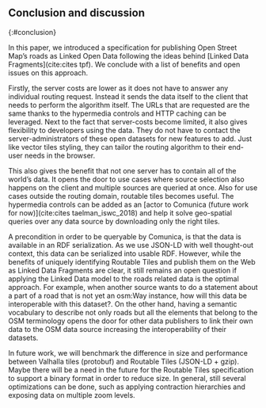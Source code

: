 ##  Conclusion and discussion
{:#conclusion}

In this paper, we introduced a specification for publishing Open Street Map’s roads as Linked Open Data 
following the ideas behind [Linked Data Fragments](cite:cites tpf).
We conclude with a list of benefits and open issues on this approach.

Firstly, the server costs are lower as it does not have to answer any individual routing request.
Instead it sends the data itself to the client that needs to perform the algorithm itself.
The URLs that are requested are the same thanks to the hypermedia controls and HTTP caching can be leveraged.
Next to the fact that server-costs become limited, it also gives flexibility to developers using the data.
They do not have to contact the server-administrators of these open datasets for new features to add.
Just like vector tiles styling, they can tailor the routing algorithm to their end-user needs in the browser.
 
This also gives the benefit that not one server has to contain all of the world’s data.
It opens the door to use cases where source selection also happens on the client and multiple sources are queried at once.
Also for use cases outside the routing domain, routable tiles becomes useful.
The hypermedia controls can be added as an [actor to Comunica (future work for now)](cite:cites taelman_iswc_2018) 
and help it solve geo-spatial queries over any data source by downloading only the right tiles.

A precondition in order to be queryable by Comunica, 
is that the data is available in an RDF serialization.
As we use JSON-LD with well thought-out context, 
this data can be serialized into usable RDF.
However, while the benefits of uniquely identifying Routable Tiles 
and publish them on the Web as Linked Data Fragments are clear, 
it still remains an open question if applying the Linked Data model 
to the roads related data is the optimal approach.
For example, when another source wants to do a statement 
about a part of a road that is not yet an osm:Way instance, 
how will this data be interoperable with this dataset?. 
On the other hand, having a semantic vocabulary to describe 
not only roads but all the elements that belong to the OSM terminology 
opens the door for other data publishers to link their own data to the 
OSM data source increasing the interoperability of their datasets. 

In future work, we will benchmark the difference in size and performance 
between Valhalla tiles (protobuf) and Routable Tiles (JSON-LD + gzip).
Maybe there will be a need in the future for the Routable Tiles specification 
to support a binary format in order to reduce size. 
In  general, still several optimizations can be done, 
such as applying contraction hierarchies and exposing data on multiple zoom levels.